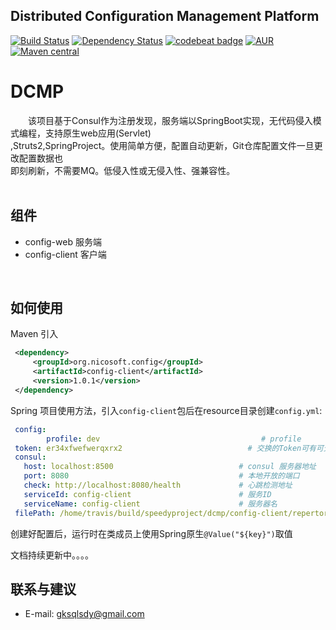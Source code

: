 ## Distributed Configuration Management Platform

[![Build Status](https://travis-ci.org/speedyproject/dcmp.svg?branch=master)](https://travis-ci.org/speedyproject/dcmp)
[![Dependency Status](https://www.versioneye.com/user/projects/59a8c4c00fb24f003d09cf9b/badge.svg?style=flat-square)](https://www.versioneye.com/user/projects/59a8c4c00fb24f003d09cf9b)
[![codebeat badge](https://codebeat.co/badges/ae711829-ac75-4bfc-85b7-64e76e37d10a)](https://codebeat.co/projects/github-com-speedyproject-dcmp-master)
[![AUR](https://img.shields.io/badge/license-GPL-orange.svg)](https://www.gnu.org/licenses/gpl-3.0.html)
[![Maven central](https://maven-badges.herokuapp.com/maven-central/org.nicosoft.config/config-client/badge.svg)](https://maven-badges.herokuapp.com/maven-central/org.nicosoft.config/config-client)


# DCMP

&#12288;&#12288;该项目基于Consul作为注册发现，服务端以SpringBoot实现，无代码侵入模式编程，支持原生web应用(Servlet) <br/>
,Struts2,SpringProject。使用简单方便，配置自动更新，Git仓库配置文件一旦更改配置数据也 <br/>
即刻刷新，不需要MQ。低侵入性或无侵入性、强兼容性。<br/>
<br/>

## 组件

*   config-web      服务端
*   config-client   客户端
<br/>

## 如何使用

Maven 引入

```xml
 <dependency>
     <groupId>org.nicosoft.config</groupId>
     <artifactId>config-client</artifactId>
     <version>1.0.1</version>
 </dependency>
```
Spring 项目使用方法，引入```config-client```包后在resource目录创建```config.yml```: <br/>
```yaml
 config:
        profile: dev                                    # profile                                            
 token: er34xfwefwerqxrx2                            # 交换的Token可有可无
 consul:
   host: localhost:8500                            # consul 服务器地址
   port: 8080                                      # 本地开放的端口
   check: http://localhost:8080/health             # 心跳检测地址
   serviceId: config-client                        # 服务ID
   serviceName: config-client                      # 服务器名
 filePath: /home/travis/build/speedyproject/dcmp/config-client/repertory # 配置文件临时路径
```
创建好配置后，运行时在类成员上使用Spring原生```@Value("${key}")```取值

文档持续更新中。。。。
<br/>

## 联系与建议

*	E-mail: gksqlsdy@gmail.com


